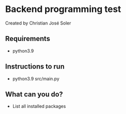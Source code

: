 # Backend programming test

Created by Christian José Soler

## Requirements

- python3.9

## Instructions to run

- python3.9 src/main.py

## What can you do?

- List all installed packages